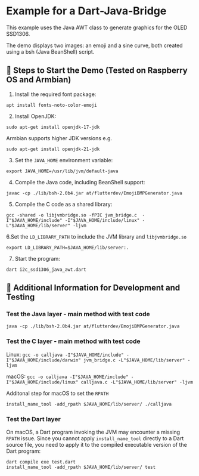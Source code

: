 # Example for a Dart-Java-Bridge

This example uses the Java AWT class to generate graphics for the OLED SSD1306.

The demo displays two images: an emoji and a sine curve, both created using a bsh (Java BeanShell) script.


## 📖 Steps to Start the Demo (Tested on Raspberry OS and Armbian)

1.	Install the required font package:

`apt install fonts-noto-color-emoji`

2.	Install OpenJDK:

`sudo apt-get install openjdk-17-jdk`  

Armbian supports higher JDK versions e.g. 

`sudo apt-get install openjdk-21-jdk`  

3.	Set the `JAVA_HOME` environment variable:

`export JAVA_HOME=/usr/lib/jvm/default-java`

4.	Compile the Java code, including BeanShell support:

`javac -cp ./lib/bsh-2.0b4.jar at/flutterdev/EmojiBMPGenerator.java`

5.	Compile the C code as a shared library:

`gcc -shared -o libjvmbridge.so -fPIC jvm_bridge.c  -I"$JAVA_HOME/include" -I"$JAVA_HOME/include/linux" -L"$JAVA_HOME/lib/server" -ljvm`

6.Set the `LD_LIBRARY_PATH` to include the JVM library and `libjvmbridge.so` 

`export LD_LIBRARY_PATH=$JAVA_HOME/lib/server:.`

7.	Start the program:

`dart i2c_ssd1306_java_awt.dart`

## 📣 Additional Information for Development and Testing

### Test the Java layer - main method with test code
`java -cp ./lib/bsh-2.0b4.jar at/flutterdev/EmojiBMPGenerator.java`

### Test the C layer - main method with test code

 Linux:  `gcc -o calljava -I"$JAVA_HOME/include" -I"$JAVA_HOME/include/darwin" jvm_bridge.c -L"$JAVA_HOME/lib/server" -ljvm` 
 
 macOS: `gcc -o calljava -I"$JAVA_HOME/include" -I"$JAVA_HOME/include/linux" calljava.c -L"$JAVA_HOME/lib/server" -ljvm`

Additonal step for macOS to set the `RPATH`

`install_name_tool -add_rpath $JAVA_HOME/lib/server/ ./calljava`

### Test the Dart layer

On macOS, a Dart program invoking the JVM may encounter a missing `RPATH` issue. Since you cannot apply `install_name_tool` directly to a Dart source file, you need to apply it to the compiled executable version of the Dart program:

```
dart compile exe test.dart
install_name_tool -add_rpath $JAVA_HOME/lib/server/ test
```